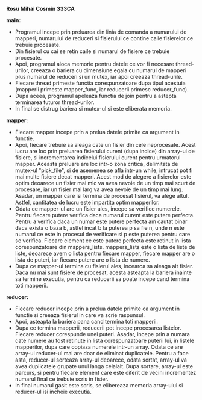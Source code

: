 <b>Rosu Mihai Cosmin 333CA</b>

<b>main:</b>
- Programul incepe prin preluarea din linia de comanda a numarului de mapperi,
numarului de reduceri si fisierului ce contine caile fisierelor ce trebuie
procesate.
- Din fisierul cu cai se retin caile si numarul de fisiere ce trebuie procesate.
- Apoi, programul aloca memorie pentru datele ce vor fi necesare thread-urilor,
creeaza o bariera cu dimensiune egala cu numarul de mapperi plus numarul de
reduceri si un mutex, iar apoi creeaza thread-urile.
- Fiecare thread primeste functia corespunzatoare dupa tipul acestuia (mapperii
primeste mapper_func, iar reducerii primesc reducer_func).
- Dupa aceea, programul apeleaza functia de join pentru a astepta terminarea
tuturor thread-urilor.
- In final se distrug bariera si mutex-ul si este eliberata memoria.

<b>mapper:</b>
- Fiecare mapper incepe prin a prelua datele primite ca argument in functie.
- Apoi, fiecare trebuie sa aleaga cate un fisier din cele neprocesate. Acest
lucru are loc prin preluarea fisierului curent (dupa indice) din array-ul de
fisiere, si incrementarea indicelui fisierului curent pentru urmatorul mapper.
Aceasta preluare are loc intr-o zona critica, delimitata de mutex-ul
"pick_file", si de asemenea se afla intr-un while, intrucat pot fi mai multe
fisiere decat mapperi. Acest mod de alegere a fisierelor este optim deoarece
un fisier mai mic va avea nevoie de un timp mai scurt de procesare, iar un
fisier mai larg va avea nevoie de un timp mai lung. Asadar, un mapper care isi
termina de procesat fisierul, va alege altul. Astfel, cantitatea de lucru este
impartita optim mapperilor.
- Odata ce mapper-ul are un fisier ales, incepe sa verifice numerele. Pentru
fiecare putere verifica daca numarul curent este putere perfecta. Pentru a
verifica daca un numar este putere perfecta am cautat binar daca exista o
baza b, astfel incat b la puterea p sa fie n, unde n este numarul ce este in
procesul de verificare si p este puterea pentru care se verifica. Fiecare
element ce este putere perfecta este retinut in lista corespunzatoare din
mappers_lists. mappers_lists este o lista de liste de liste, deoarece avem o
lista pentru fiecare mapper, fiecare mapper are o lista de puteri, iar fiecare
putere are o lista de numere.
- Dupa ce mapper-ul termina cu fisierul ales, incearca sa aleaga alt fisier.
Daca nu mai sunt fisiere de procesat, acesta asteapta la bariera inainte sa 
termine executia, pentru ca reducerii sa poate incepe cand termina toti
mapperii.

<b>reducer:</b>
- Fiecare reducer incepe prin a prelua datele primite ca argument in functie si
creeaza fisierul in care va scrie raspunsul.
- Apoi, asteapta la bariera pana cand termina toti mapperii.
- Dupa ce termina mapperii, reducerii pot incepe procesarea listelor. Fiecare
reducer corespunde unei puteri. Asadar, incepe prin a numara cate numere au
fost retinute in lista corespunzatoare puterii lui, in listele mapperilor, dupa
care copiaza numerele intr-un array. Odata ce are array-ul reducer-ul mai are
doar de eliminat duplicatele. Pentru a face asta, reducer-ul sorteaza array-ul
deoarece, odata sortat, array-ul va avea duplicatele grupate unul langa
celalalt. Dupa sortare, array-ul este parcurs, si pentru fiecare element care
este diferit de vecini incrementez numarul final ce trebuie scris in fisier.
- In final numarul gasit este scris, se elibereaza memoria array-ului si
reducer-ul isi incheie executia.
